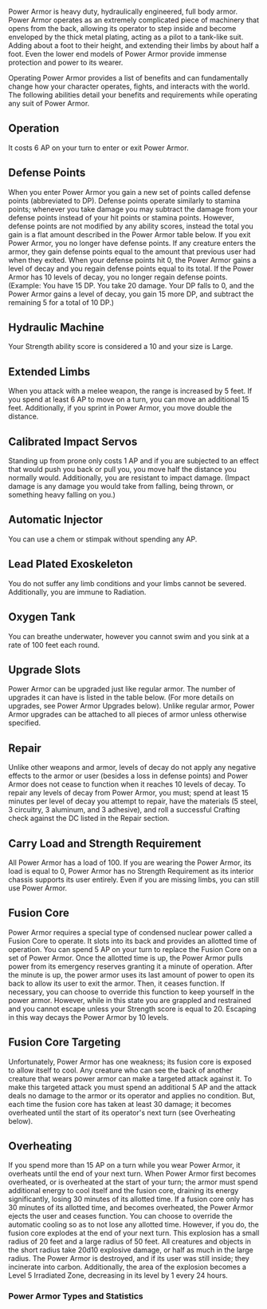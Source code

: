 Power Armor is heavy duty, hydraulically engineered, full body armor. Power Armor operates as an extremely complicated piece of machinery that opens from the back, allowing its operator to step inside and become enveloped by the thick metal plating, acting as a pilot to a tank-like suit. Adding about a foot to their height, and extending their limbs by about half a foot. Even the lower end models of Power Armor provide immense protection and power to its wearer. 

Operating Power Armor provides a list of benefits and can fundamentally change how your character operates, fights, and interacts with the world. The following abilities detail your benefits and requirements while operating any suit of Power Armor. 

## Operation
It costs 6 AP on your turn to enter or exit Power Armor. 

## Defense Points
When you enter Power Armor you gain a new set of points called defense points (abbreviated to DP). Defense points operate similarly to stamina points; whenever you take damage you may subtract the damage from your defense points instead of your hit points or stamina points. However, defense points are not modified by any ability scores, instead the total you gain is a flat amount described in the Power Armor table below. If you exit Power Armor, you no longer have defense points. If any creature enters the armor, they gain defense points equal to the amount that previous user had when they exited. When your defense points hit 0, the Power Armor gains a level of decay and you regain defense points equal to its total. If the Power Armor has 10 levels of decay, you no longer regain defense points.(Example: You have 15 DP. You take 20 damage. Your DP falls to 0, and the Power Armor gains a level of decay, you gain 15 more DP, and subtract the remaining 5 for a total of 10 DP.) 

## Hydraulic Machine
Your Strength ability score is considered a 10 and your size is Large. 

## Extended Limbs
When you attack with a melee weapon, the range is increased by 5 feet. If you spend at least 6 AP to move on a turn, you can move an additional 15 feet. Additionally, if you sprint in Power Armor, you move double the distance. 

## Calibrated Impact Servos
Standing up from prone only costs 1 AP and if you are subjected to an effect that would push you back or pull you, you move half the distance you normally would. Additionally, you are resistant to impact damage. (Impact damage is any damage you would take from falling, being thrown, or something heavy falling on you.) 

## Automatic Injector
You can use a chem or stimpak without spending any AP. 

## Lead Plated Exoskeleton
You do not suffer any limb conditions and your limbs cannot be severed. Additionally, you are immune to Radiation. 

## Oxygen Tank
You can breathe underwater, however you cannot swim and you sink at a rate of 100 feet each round. 

## Upgrade Slots
Power Armor can be upgraded just like regular armor. The number of upgrades it can have is listed in the table below. (For more details on upgrades, see Power Armor Upgrades below). Unlike regular armor, Power Armor upgrades can be attached to all pieces of armor unless otherwise specified. 

## Repair
Unlike other weapons and armor, levels of decay do not apply any negative effects to the armor or user (besides a loss in defense points) and Power Armor does not cease to function when it reaches 10 levels of decay. To repair any levels of decay from Power Armor, you must; spend at least 15 minutes per level of decay you attempt to repair, have the materials (5 steel, 3 circuitry, 3 aluminum, and 3 adhesive), and roll a successful Crafting check against the DC listed in the Repair section. 

## Carry Load and Strength Requirement
All Power Armor has a load of 100. If you are wearing the Power Armor, its load is equal to 0, Power Armor has no Strength Requirement as its interior chassis supports its user entirely. Even if you are missing limbs, you can still use Power Armor. 

## Fusion Core
Power Armor requires a special type of condensed nuclear power called a Fusion Core to operate. It slots into its back and provides an allotted time of operation. You can spend 5 AP on your turn to replace the Fusion Core on a set of Power Armor. Once the allotted time is up, the Power Armor pulls power from its emergency reserves granting it a minute of operation. After the minute is up, the power armor uses its last amount of power to open its back to allow its user to exit the armor. Then, it ceases function. If necessary, you can choose to override this function to keep yourself in the power armor. However, while in this state you are grappled and restrained and you cannot escape unless your Strength score is equal to 20. Escaping in this way decays the Power Armor by 10 levels. 

## Fusion Core Targeting
Unfortunately, Power Armor has one weakness; its fusion core is exposed to allow itself to cool. Any creature who can see the back of another creature that wears power armor can make a targeted attack against it. To make this targeted attack you must spend an additional 5 AP and the attack deals no damage to the armor or its operator and applies no condition. But, each time the fusion core has taken at least 30 damage; it becomes overheated until the start of its operator's next turn (see Overheating below). 

## Overheating
If you spend more than 15 AP on a turn while you wear Power Armor, it overheats until the end of your next turn. When Power Armor first becomes overheated, or is overheated at the start of your turn; the armor must spend additional energy to cool itself and the fusion core, draining its energy significantly, losing 30 minutes of its allotted time. If a fusion core only has 30 minutes of its allotted time, and becomes overheated, the Power Armor ejects the user and ceases function. You can choose to override the automatic cooling so as to not lose any allotted time. However, if you do, the fusion core explodes at the end of your next turn. This explosion has a small radius of 20 feet and a large radius of 50 feet. All creatures and objects in the short radius take 20d10 explosive damage, or half as much in the large radius. The Power Armor is destroyed, and if its user was still inside; they incinerate into carbon. Additionally, the area of the explosion becomes a Level 5 Irradiated Zone, decreasing in its level by 1 every 24 hours.

### Power Armor Types and Statistics
